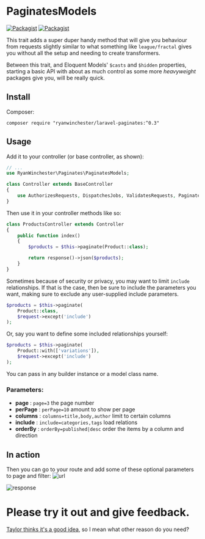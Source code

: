 # PaginatesModels

 [![Packagist](https://img.shields.io/packagist/vpre/ryanwinchester/laravel-paginates.svg?maxAge=2592000)](https://packagist.org/packages/ryanwinchester/laravel-paginates)
 [![Packagist](https://img.shields.io/packagist/l/ryanwinchester/laravel-paginates.svg?maxAge=2592000)](https://packagist.org/packages/ryanwinchester/laravel-paginates)

This trait adds a super duper handy method that will give you behaviour from requests slightly similar to what something like `league/fractal` gives you without all the setup and needing to create transformers.

Between this trait, and Eloquent Models' `$casts` and `$hidden` properties, starting a basic API with about as much control as some more *heavyweight* packages give you, will be really quick.

## Install

Composer:

```
composer require "ryanwinchester/laravel-paginates:^0.3"
```

## Usage

Add it to your controller (or base controller, as shown):
```php
// ...
use RyanWinchester\Paginates\PaginatesModels;

class Controller extends BaseController
{
    use AuthorizesRequests, DispatchesJobs, ValidatesRequests, PaginatesModels;
}
```

Then use it in your controller methods like so:
```php
class ProductsController extends Controller
{
    public function index()
    {
        $products = $this->paginate(Product::class);

        return response()->json($products);
    }
}
```

Sometimes because of security or privacy, you may want to limit `include` relationships.
If that is the case, then be sure to include the parameters you want, making sure to exclude any user-supplied include parameters.

```php
$products = $this->paginate(
    Product::class,
    $request->except('include')
);
```

Or, say you want to define some included relationships yourself:

```php
$products = $this->paginate(
    Product::with(['variations']),
    $request->except('include')
);
```

You can pass in any builder instance or a model class name.

### Parameters:

- **page**    : `page=3` the page number
- **perPage** : `perPage=10` amount to show per page
- **columns** : `columns=title,body,author` limit to certain columns
- **include** : `include=categories,tags` load relations
- **orderBy** : `orderBy=published|desc` order the items by a column and direction

## In action

Then you can go to your route and add some of these optional parameters to page and filter:
![url](http://s.ryanwinchester.ca/22413y1l2z3a/Screenshot%202016-10-03%2020.35.46.png)

![response](http://s.ryanwinchester.ca/0m3x0305111q/Screenshot%202016-10-03%2020.07.10.png)


# Please try it out and give feedback.

[Taylor thinks it's a good idea](https://github.com/laravel/framework/pull/15741), so I mean what other reason do you need?
